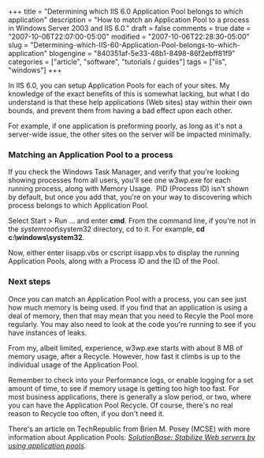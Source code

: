+++
title = "Determining which IIS 6.0 Application Pool belongs to which application"
description = "How to match an Application Pool to a process in Windows Server 2003 and IIS 6.0."
draft = false
comments = true
date = "2007-10-06T22:07:00-05:00"
modified = "2007-10-06T22:28:30-05:00"
slug = "Determining-which-IIS-60-Application-Pool-belongs-to-which-application"
blogengine = "840351af-5e33-48b1-8498-86f2ebff81f9"
categories = ["article", "software", "tutorials / guides"]
tags = ["iis", "windows"]
+++

<p>
In IIS 6.0, you can setup Application Pools for each of your sites. My knowledge of the exact benefits of this is somewhat lacking, but what I do understand is that these help applications (Web sites) stay within their own bounds, and prevent them from having a bad effect upon each other. 
</p>
<p>
For example, if one application is preforming poorly, as long as it&#39;s not a server-wide issue, the other sites on the server will be impacted minimally. 
</p>
<h3>Matching an Application Pool to a process</h3>
<p>
If you check the Windows Task Manager, and verify that you&#39;re looking showing processes from all users, you&#39;ll see&nbsp;one w3wp.exe for each running process, along with Memory Usage.&nbsp; PID (Process ID) isn&#39;t shown by default, but once you add that, you&#39;re on your way to discovering which process belongs to which Application Pool. 
</p>
<p>
Select Start &gt; Run ... and enter <strong>cmd</strong>. From the command line, if you&#39;re not in the <em>systemroot</em>\system32 directory, cd to it. For example, <strong>cd c:\windows\system32</strong>. 
</p>
<p>
Now, either enter iisapp.vbs or cscript iisapp.vbs to display the running Application Pools, along with a Process ID and the ID of the Pool. 
</p>
<h3>Next steps</h3>
<p>
Once you can match an Application Pool with a process, you can see just how much memory is being used. If you find that an application is using a deal of memory, then that may mean that you need to Recyle the Pool more regularly. You may also need to look at the code you&#39;re running to see if you have instances of leaks.
</p>
<p>
From my, albeit limited, experience, w3wp.exe starts with about 8 MB of memory usage, after a Recycle. However, how fast it climbs is up to the individual usage of the Application Pool.
</p>
<p>
Remember to check into your Performance logs, or enable logging for a set amount of time, to see if memory usage is getting too high too fast. For most business applications, there is generally a slow period, or two, where you can have the Application Pool Recycle. Of course, there&#39;s no real reason to Recycle too often, if you don&#39;t need it. 
</p>
<p>
There&#39;s an article on TechRepublic from Brien M. Posey (MCSE) with more information about Application Pools: <em><a rel="nofollow" href="http://articles.techrepublic.com.com/5100-6345_11-5170149.html" target="_blank">SolutionBase: Stabilize Web servers by using application pools</a></em>. 
</p>

